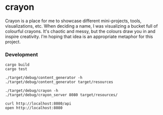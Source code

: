 # crayon
Crayon is a place for me to showcase different mini-projects, tools, visualizations, etc.
When deciding a name, I was visualizing a bucket full of colourful crayons.
It's chaotic and messy, but the colours draw you in and inspire creativity.
I'm hoping that idea is an appropriate metaphor for this project.

### Development

    cargo build
    cargo test

    ./target/debug/content_generator -h
    ./target/debug/content_generator target/resources

    ./target/debug/crayon -h
    ./target/debug/crayon_server 8080 target/resources/

    curl http://localhost:8080/api
    open http://localhost:8080
